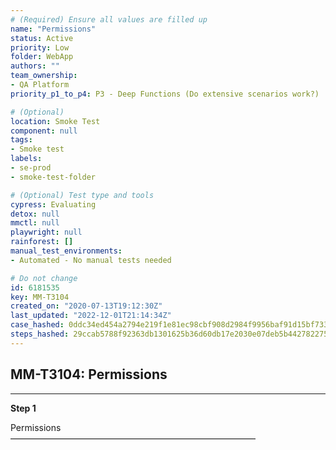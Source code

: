 ```yaml
---
# (Required) Ensure all values are filled up
name: "Permissions"
status: Active
priority: Low
folder: WebApp
authors: ""
team_ownership: 
- QA Platform
priority_p1_to_p4: P3 - Deep Functions (Do extensive scenarios work?)

# (Optional)
location: Smoke Test
component: null
tags: 
- Smoke test
labels: 
- se-prod
- smoke-test-folder

# (Optional) Test type and tools
cypress: Evaluating
detox: null
mmctl: null
playwright: null
rainforest: []
manual_test_environments: 
- Automated - No manual tests needed

# Do not change
id: 6181535
key: MM-T3104
created_on: "2020-07-13T19:12:30Z"
last_updated: "2022-12-01T21:14:34Z"
case_hashed: 0ddc34ed454a2794e219f1e81ec98cbf908d2984f9956baf91d15bf7331b249563a05576cfb0f12b702e9dc80dee1b99
steps_hashed: 29ccab5788f92363db1301625b36d60db17e2030e07deb5b442782275d31c5fe25da6f6bca75afdc410a0bf095c12138
---
```


<!-- (Auto-generated) Based on frontmatter's "key" and "name" -->

## MM-T3104: Permissions

---

**Step 1**

Permissions\
————————————————————————————

